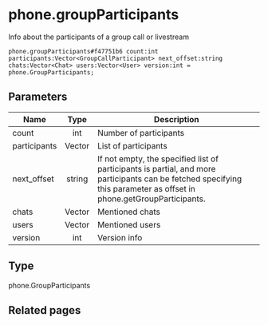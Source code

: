 # phone.groupParticipants
Info about the participants of a group call or livestream

```
phone.groupParticipants#f47751b6 count:int participants:Vector<GroupCallParticipant> next_offset:string chats:Vector<Chat> users:Vector<User> version:int = phone.GroupParticipants;
```

## Parameters
| Name | Type | Description |
| ---- | :----: | ----------- |
| count | int | Number of participants |
| participants | Vector<GroupCallParticipant> | List of participants |
| next_offset | string | If not empty, the specified list of participants is partial, and more participants can be fetched specifying this parameter as offset in phone.getGroupParticipants. |
| chats | Vector<Chat> | Mentioned chats |
| users | Vector<User> | Mentioned users |
| version | int | Version info |


## Type
phone.GroupParticipants

## Related pages
